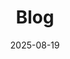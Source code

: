 ---
title: "Blog"
date: 2025-08-19
type: "page" # Or use `headless: true` if you don't want a page at /blog/ at all
---